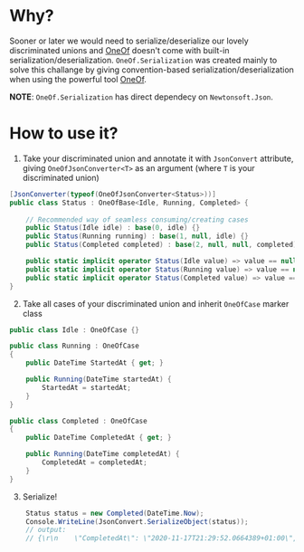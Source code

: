 ﻿# Why?

Sooner or later we would need to serialize/deserialize our lovely discriminated unions and [OneOf](https://github.com/mcintyre321/OneOf) doesn't come with built-in serialization/deserialization. `OneOf.Serialization` was created mainly to solve this challange by giving convention-based serialization/deserialization when using the powerful tool [OneOf](https://github.com/mcintyre321/OneOf).

**NOTE**: `OneOf.Serialization` has direct dependecy on `Newtonsoft.Json`.

# How to use it?

1. Take your discriminated union and annotate it with `JsonConvert` attribute, giving `OneOfJsonConverter<T>` as an argument (where `T` is your discriminated union)
```csharp
[JsonConverter(typeof(OneOfJsonConverter<Status>))]
public class Status : OneOfBase<Idle, Running, Completed> {
    
    // Recommended way of seamless consuming/creating cases
    public Status(Idle idle) : base(0, idle) {}
    public Status(Running running) : base(1, null, idle) {}
    public Status(Completed completed) : base(2, null, null, completed)

    public static implicit operator Status(Idle value) => value == null? null : new Status(value);
    public static implicit operator Status(Running value) => value == null? null : new Status(value);
    public static implicit operator Status(Completed value) => value == null? null : new Status(value);
}
```

2. Take all cases of your discriminated union and inherit `OneOfCase` marker class
```csharp
public class Idle : OneOfCase {}

public class Running : OneOfCase 
{
    public DateTime StartedAt { get; }

    public Running(DateTime startedAt) {
        StartedAt = startedAt;
    }
}

public class Completed : OneOfCase 
{
    public DateTime CompletedAt { get; }

    public Running(DateTime completedAt) {
        CompletedAt = completedAt;
    }
}
```
3. Serialize!
```csharp
    Status status = new Completed(DateTime.Now);
    Console.WriteLine(JsonConvert.SerializeObject(status));
    // output:
    // {\r\n    \"CompletedAt\": \"2020-11-17T21:29:52.0664389+01:00\",\r\n    \"Value\": \"Completed\"\r\n  }
```

